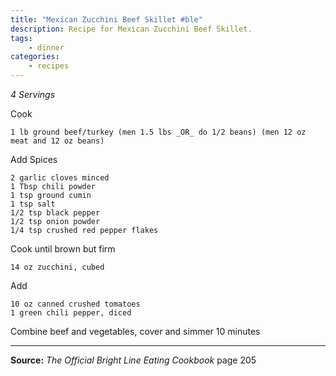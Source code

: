 ```yaml
---
title: "Mexican Zucchini Beef Skillet #ble"
description: Recipe for Mexican Zucchini Beef Skillet.
tags:
    - dinner
categories:
    - recipes
---
```


*4 Servings*

Cook

```
1 lb ground beef/turkey (men 1.5 lbs _OR_ do 1/2 beans) (men 12 oz meat and 12 oz beans)
```

Add Spices

```
2 garlic cloves minced
1 Tbsp chili powder
1 tsp ground cumin
1 tsp salt
1/2 tsp black pepper
1/2 tsp onion powder
1/4 tsp crushed red pepper flakes
```

Cook until brown but firm

```
14 oz zucchini, cubed
```

Add

```
10 oz canned crushed tomatoes
1 green chili pepper, diced
```

Combine beef and vegetables, cover and simmer 10 minutes

---

**Source:** _The Official Bright Line Eating Cookbook_ page 205